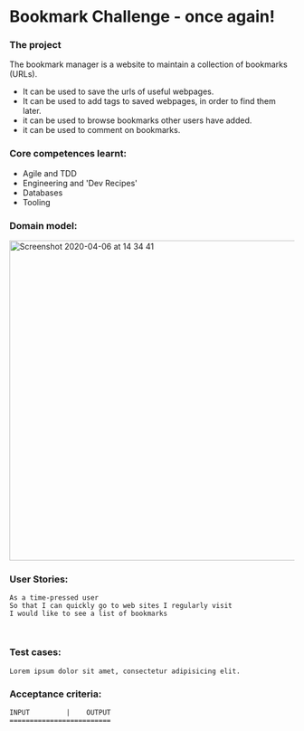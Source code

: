 # Bookmark Challenge - once again!

### The project
The bookmark manager is a website to maintain a collection of bookmarks (URLs).
+ It can be used to save the urls of useful webpages.
+ It can be used to add tags to saved webpages, in order to find them later.
+ it can be used to browse bookmarks other users have added.
+ it can be used to comment on bookmarks.

### Core competences learnt:
+ Agile and TDD
+ Engineering and 'Dev Recipes'
+ Databases
+ Tooling

### Domain model:
<img width="566" alt="Screenshot 2020-04-06 at 14 34 41" src="https://user-images.githubusercontent.com/33905131/78564088-dadf4b00-7813-11ea-964b-9745438ea8fd.png">


### User Stories:
```
As a time-pressed user
So that I can quickly go to web sites I regularly visit
I would like to see a list of bookmarks



```

### Test cases:
```
Lorem ipsum dolor sit amet, consectetur adipisicing elit.
```

### Acceptance criteria:
```
INPUT         |    OUTPUT
=========================


```
